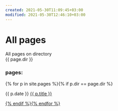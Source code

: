 ```yaml
---
created: 2021-05-30T11:09:45+03:00
modified: 2021-05-30T12:46:10+03:00
---
```


# All pages

All pages on directory  
{{ page.dir }}


### pages:
<div>
{% for p in site.pages %}{% if p.dir == page.dir %}<p>{{ p.date }} <a href="{{ p.url }}">{{ p.title }}</p>{% endif %}{% endfor %}
</div>
